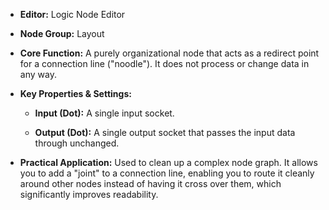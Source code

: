 - **Editor:** Logic Node Editor
    
- **Node Group:** Layout
    
- **Core Function:** A purely organizational node that acts as a redirect point for a connection line ("noodle"). It does not process or change data in any way.
    
- **Key Properties & Settings:**
    
    - **Input (Dot):** A single input socket.
        
    - **Output (Dot):** A single output socket that passes the input data through unchanged.
        
- **Practical Application:** Used to clean up a complex node graph. It allows you to add a "joint" to a connection line, enabling you to route it cleanly around other nodes instead of having it cross over them, which significantly improves readability.